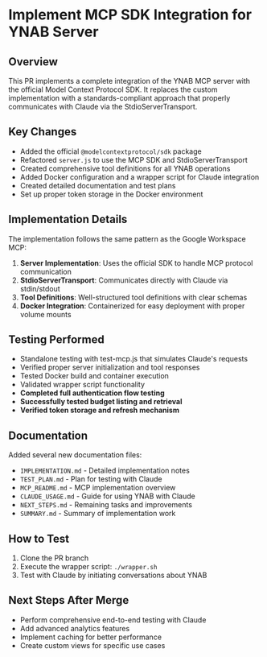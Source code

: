 # Implement MCP SDK Integration for YNAB Server

## Overview

This PR implements a complete integration of the YNAB MCP server with the official Model Context Protocol SDK. It replaces the custom implementation with a standards-compliant approach that properly communicates with Claude via the StdioServerTransport.

## Key Changes

- Added the official `@modelcontextprotocol/sdk` package
- Refactored `server.js` to use the MCP SDK and StdioServerTransport
- Created comprehensive tool definitions for all YNAB operations
- Added Docker configuration and a wrapper script for Claude integration
- Created detailed documentation and test plans
- Set up proper token storage in the Docker environment

## Implementation Details

The implementation follows the same pattern as the Google Workspace MCP:

1. **Server Implementation**: Uses the official SDK to handle MCP protocol communication
2. **StdioServerTransport**: Communicates directly with Claude via stdin/stdout
3. **Tool Definitions**: Well-structured tool definitions with clear schemas
4. **Docker Integration**: Containerized for easy deployment with proper volume mounts

## Testing Performed

- Standalone testing with test-mcp.js that simulates Claude's requests
- Verified proper server initialization and tool responses
- Tested Docker build and container execution
- Validated wrapper script functionality
- **Completed full authentication flow testing**
- **Successfully tested budget listing and retrieval**
- **Verified token storage and refresh mechanism**

## Documentation

Added several new documentation files:
- `IMPLEMENTATION.md` - Detailed implementation notes
- `TEST_PLAN.md` - Plan for testing with Claude
- `MCP_README.md` - MCP implementation overview
- `CLAUDE_USAGE.md` - Guide for using YNAB with Claude
- `NEXT_STEPS.md` - Remaining tasks and improvements
- `SUMMARY.md` - Summary of implementation work

## How to Test

1. Clone the PR branch
2. Execute the wrapper script: `./wrapper.sh`
3. Test with Claude by initiating conversations about YNAB

## Next Steps After Merge

- Perform comprehensive end-to-end testing with Claude
- Add advanced analytics features
- Implement caching for better performance
- Create custom views for specific use cases